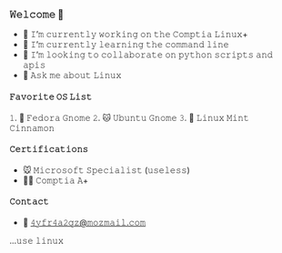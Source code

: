 ### 𝚆𝚎𝚕𝚌𝚘𝚖𝚎 👋
- 🔭 𝙸’𝚖 𝚌𝚞𝚛𝚛𝚎𝚗𝚝𝚕𝚢 𝚠𝚘𝚛𝚔𝚒𝚗𝚐 𝚘𝚗 𝚝𝚑𝚎 𝙲𝚘𝚖𝚙𝚝𝚒𝚊 𝙻𝚒𝚗𝚞𝚡+
- 🌱 𝙸’𝚖 𝚌𝚞𝚛𝚛𝚎𝚗𝚝𝚕𝚢 𝚕𝚎𝚊𝚛𝚗𝚒𝚗𝚐 𝚝𝚑𝚎 𝚌𝚘𝚖𝚖𝚊𝚗𝚍 𝚕𝚒𝚗𝚎
- 👯 𝙸’𝚖 𝚕𝚘𝚘𝚔𝚒𝚗𝚐 𝚝𝚘 𝚌𝚘𝚕𝚕𝚊𝚋𝚘𝚛𝚊𝚝𝚎 𝚘𝚗 𝚙𝚢𝚝𝚑𝚘𝚗 𝚜𝚌𝚛𝚒𝚙𝚝𝚜 𝚊𝚗𝚍 𝚊𝚙𝚒𝚜
- 💬 𝙰𝚜𝚔 𝚖𝚎 𝚊𝚋𝚘𝚞𝚝 𝙻𝚒𝚗𝚞𝚡

#### 𝙵𝚊𝚟𝚘𝚛𝚒𝚝𝚎 𝙾𝚂 𝙻𝚒𝚜𝚝
𝟷. 👼 𝙵𝚎𝚍𝚘𝚛𝚊 𝙶𝚗𝚘𝚖𝚎
𝟸. 🐱 𝚄𝚋𝚞𝚗𝚝𝚞 𝙶𝚗𝚘𝚖𝚎
𝟹. 🍃 𝙻𝚒𝚗𝚞𝚡 𝙼𝚒𝚗𝚝 𝙲𝚒𝚗𝚗𝚊𝚖𝚘𝚗

#### 𝙲𝚎𝚛𝚝𝚒𝚏𝚒𝚌𝚊𝚝𝚒𝚘𝚗𝚜
- 🐭 𝙼𝚒𝚌𝚛𝚘𝚜𝚘𝚏𝚝 𝚂𝚙𝚎𝚌𝚒𝚊𝚕𝚒𝚜𝚝 (𝚞𝚜𝚎𝚕𝚎𝚜𝚜)
- 👩‍💻 𝙲𝚘𝚖𝚙𝚝𝚒𝚊 𝙰+

#### 𝙲𝚘𝚗𝚝𝚊𝚌𝚝
- 📮 𝟺𝚢𝚏𝚛𝟺𝚊𝟸𝚚𝚣@𝚖𝚘𝚣𝚖𝚊𝚒𝚕.𝚌𝚘𝚖

...𝚞𝚜𝚎 𝚕𝚒𝚗𝚞𝚡
